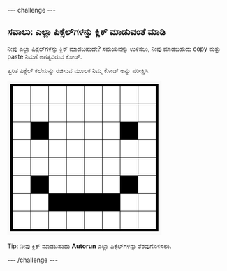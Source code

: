 --- challenge ---

## ಸವಾಲು: ಎಲ್ಲಾ ಪಿಕ್ಸೆಲ್‌ಗಳನ್ನು ಕ್ಲಿಕ್ ಮಾಡುವಂತೆ ಮಾಡಿ

ನೀವು ಎಲ್ಲಾ ಪಿಕ್ಸೆಲ್‌ಗಳನ್ನು ಕ್ಲಿಕ್ ಮಾಡಬಹುದೇ? ಸಮಯವನ್ನು ಉಳಿಸಲು, ನೀವು ಮಾಡಬಹುದು copy ಮತ್ತು paste ನಿಮಗೆ ಅಗತ್ಯವಿರುವ ಕೋಡ್.

ತ್ವರಿತ ಪಿಕ್ಸೆಲ್ ಕಲೆಯನ್ನು ರಚಿಸುವ ಮೂಲಕ ನಿಮ್ಮ ಕೋಡ್ ಅನ್ನು ಪರೀಕ್ಷಿಸಿ.

![screenshot](images/pixel-art-black-example.png)

Tip: ನೀವು ಕ್ಲಿಕ್ ಮಾಡಬಹುದು **Autorun** ಎಲ್ಲಾ ಪಿಕ್ಸೆಲ್‌ಗಳನ್ನು ತೆರವುಗೊಳಿಸಲು.

--- /challenge ---